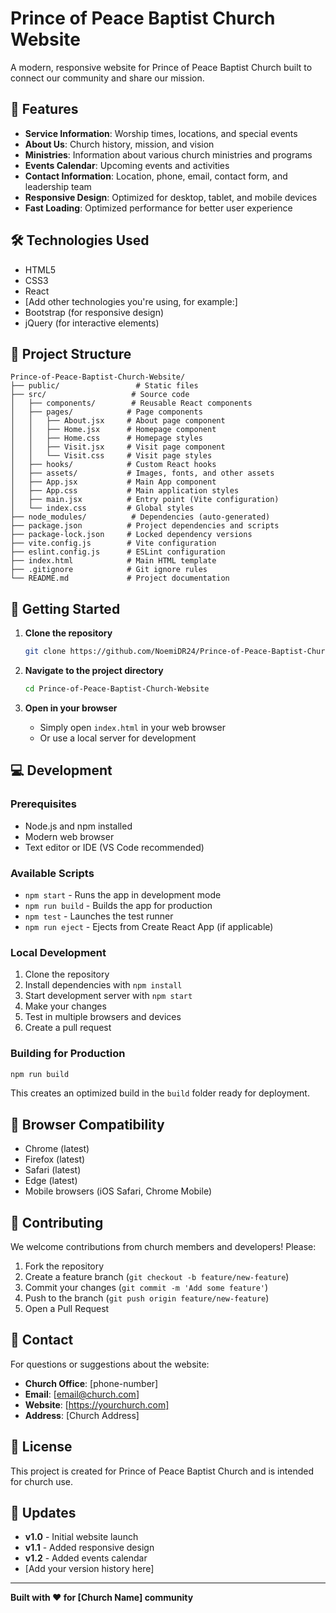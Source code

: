 # Prince of Peace Baptist Church Website

A modern, responsive website for Prince of Peace Baptist Church built to connect our community and share our mission.

## 🌟 Features

- **Service Information**: Worship times, locations, and special events
- **About Us**: Church history, mission, and vision
- **Ministries**: Information about various church ministries and programs
- **Events Calendar**: Upcoming events and activities
- **Contact Information**: Location, phone, email, contact form, and leadership team
- **Responsive Design**: Optimized for desktop, tablet, and mobile devices
- **Fast Loading**: Optimized performance for better user experience

## 🛠️ Technologies Used

- HTML5
- CSS3
- React
- [Add other technologies you're using, for example:]
- Bootstrap (for responsive design)
- jQuery (for interactive elements)

## 📁 Project Structure

```
Prince-of-Peace-Baptist-Church-Website/
├── public/                 # Static files
├── src/                   # Source code
│   ├── components/        # Reusable React components
│   ├── pages/            # Page components
│   │   ├── About.jsx     # About page component
│   │   ├── Home.jsx      # Homepage component
│   │   ├── Home.css      # Homepage styles
│   │   ├── Visit.jsx     # Visit page component
│   │   └── Visit.css     # Visit page styles
│   ├── hooks/            # Custom React hooks
│   ├── assets/           # Images, fonts, and other assets
│   ├── App.jsx           # Main App component
│   ├── App.css           # Main application styles
│   ├── main.jsx          # Entry point (Vite configuration)
│   └── index.css         # Global styles
├── node_modules/          # Dependencies (auto-generated)
├── package.json          # Project dependencies and scripts
├── package-lock.json     # Locked dependency versions
├── vite.config.js        # Vite configuration
├── eslint.config.js      # ESLint configuration
├── index.html            # Main HTML template
├── .gitignore            # Git ignore rules
└── README.md             # Project documentation
```

## 🚀 Getting Started

1. **Clone the repository**
   ```bash
   git clone https://github.com/NoemiDR24/Prince-of-Peace-Baptist-Church-Website.git
   ```

2. **Navigate to the project directory**
   ```bash
   cd Prince-of-Peace-Baptist-Church-Website
   ```

3. **Open in your browser**
   - Simply open `index.html` in your web browser
   - Or use a local server for development

## 💻 Development

### Prerequisites
- Node.js and npm installed
- Modern web browser
- Text editor or IDE (VS Code recommended)

### Available Scripts
- `npm start` - Runs the app in development mode
- `npm run build` - Builds the app for production
- `npm test` - Launches the test runner
- `npm run eject` - Ejects from Create React App (if applicable)

### Local Development
1. Clone the repository
2. Install dependencies with `npm install`
3. Start development server with `npm start`
4. Make your changes
5. Test in multiple browsers and devices
6. Create a pull request

### Building for Production
```bash
npm run build
```
This creates an optimized build in the `build` folder ready for deployment.

## 📱 Browser Compatibility

- Chrome (latest)
- Firefox (latest)
- Safari (latest)
- Edge (latest)
- Mobile browsers (iOS Safari, Chrome Mobile)

## 🤝 Contributing

We welcome contributions from church members and developers! Please:

1. Fork the repository
2. Create a feature branch (`git checkout -b feature/new-feature`)
3. Commit your changes (`git commit -m 'Add some feature'`)
4. Push to the branch (`git push origin feature/new-feature`)
5. Open a Pull Request

## 📧 Contact

For questions or suggestions about the website:

- **Church Office**: [phone-number]
- **Email**: [email@church.com]
- **Website**: [https://yourchurch.com]
- **Address**: [Church Address]

## 📄 License

This project is created for Prince of Peace Baptist Church and is intended for church use.

## 📝 Updates

- **v1.0** - Initial website launch
- **v1.1** - Added responsive design
- **v1.2** - Added events calendar
- [Add your version history here]

---

**Built with ❤️ for [Church Name] community**